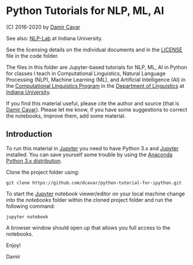 # Python Tutorials for NLP, ML, AI

(C) 2016-2020 by [Damir Cavar]

See also: [NLP-Lab](https://nlp-lab.org/) at Indiana University.


See the licensing details on the individual documents and in the [LICENSE] file in the code folder.

The files in this folder are Jupyter-based tutorials for NLP, ML, AI in Python for classes I teach in Computational Linguistics, Natural Language Processing (NLP), Machine Learning (ML), and Artificial Intelligence (AI) in the [Computational Linguistics Program] in the [Department of Linguistics] at [Indiana University].

If you find this material useful, please cite the author and source (that is [Damir Cavar]). Please let me know, if you have some suggestions to correct the notebooks, improve them, add some material.


## Introduction

To run this material in [Jupyter] you need to have Python 3.x and [Jupyter] installed. You can save yourself some trouble by using the [Anaconda Python 3.x distribution].

Clone the project folder using:

	git clone https://github.com/dcavar/python-tutorial-for-ipython.git

To start the [Jupyter] notebook viewer/editor on your local machine change into the *notebooks* folder within the cloned project folder and run the following command:

	jupyter notebook

A browser window should open up that allows you full access to the notebooks.

Enjoy!

Damir



[Jupyter]: http://jupyter.org/ "Jupyter"
[Damir Cavar]: http://damir.cavar.me/ "Damir Cavar"
[LICENSE]: https://github.com/dcavar/python-tutorial-for-ipython/blob/master/LICENSE "License"
[Computational Linguistics Program]: http://cl.indiana.edu/programs.html "IU Computational Linguistics"
[Department of Linguistics]: http://www.indiana.edu/~lingdept/ "IU Department of Linguistics"
[Indiana University]: https://www.indiana.edu/ "Indiana University"
[Anaconda Python 3.x distribution]: https://www.continuum.io/downloads "Anaconda Python"
